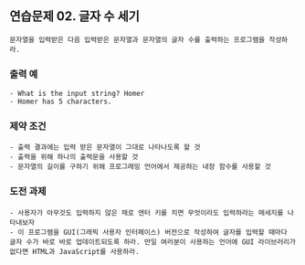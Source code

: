 ## 연습문제 02. 글자 수 세기
	문자열을 입력받은 다음 입력받은 문자열과 문자열의 글자 수를 출력하는 프로그램을 작성하라.

### 출력 예
	- What is the input string? Homer
	- Homer has 5 characters.

### 제약 조건
	- 출력 결과에는 입력 받은 문자열이 그대로 나타나도록 할 것
	- 출력을 위해 하나의 출력문을 사용할 것
	- 문자열의 길이를 구하기 위해 프로그래밍 언어에서 제공하는 내장 함수를 사용할 것

### 도전 과제
	- 사용자가 아무것도 입력하지 않은 채로 엔터 키를 치면 무엇이라도 입력하라는 메세지를 나타내보자
	- 이 프로그램을 GUI(그래픽 사용자 인터페이스) 버전으로 작성하여 글자를 입력할 때마다 글자 수가 바로 바로 업데이트되도록 하라. 만일 여러분이 사용하는 언어에 GUI 라이브러리가 없다면 HTML과 JavaScript를 사용하라.